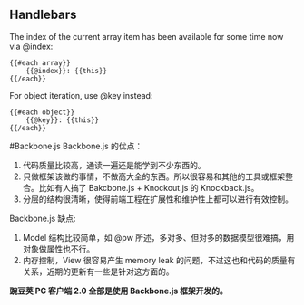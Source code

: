 ## Handlebars
The index of the current array item has been available for some time now via @index:

    {{#each array}}
    	{{@index}}: {{this}}
	{{/each}}
    
For object iteration, use @key instead:

	{{#each object}}
    	{{@key}}: {{this}}
	{{/each}} 
#Backbone.js
Backbone.js 的优点：
1. 代码质量比较高，通读一遍还是能学到不少东西的。
2. 只做框架该做的事情，不做高大全的东西。所以很容易和其他的工具或框架整合。比如有人搞了 Bakcbone.js + Knockout.js 的 Knockback.js。
3. 分层的结构很清晰，使得前端工程在扩展性和维护性上都可以进行有效控制。

Backbone.js 缺点:
1. Model 结构比较简单，如 @pw 所述，多对多、但对多的数据模型很难搞，用对象做属性也不行。
2. 内存控制，View 很容易产生 memory leak 的问题，不过这也和代码的质量有关系，近期的更新有一些是针对这方面的。

**豌豆荚 PC 客户端 2.0 全部是使用 Backbone.js 框架开发的。**
